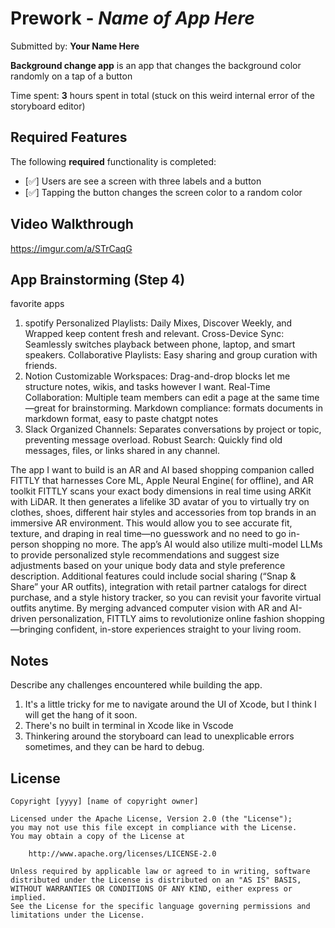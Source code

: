 # Prework - *Name of App Here*

Submitted by: **Your Name Here**

**Background change app** is an app that changes the background color randomly on a tap of a button

Time spent: **3** hours spent in total (stuck on this weird internal error of the storyboard editor)

## Required Features

The following **required** functionality is completed:

- [✅] Users are see a screen with three labels and a button
- [✅] Tapping the button changes the screen color to a random color
 
## Video Walkthrough

https://imgur.com/a/STrCaqG
## App Brainstorming (Step 4)
favorite apps
1. spotify
Personalized Playlists: Daily Mixes, Discover Weekly, and Wrapped keep content fresh and relevant.
Cross-Device Sync: Seamlessly switches playback between phone, laptop, and smart speakers.
Collaborative Playlists: Easy sharing and group curation with friends.
2. Notion
Customizable Workspaces: Drag-and-drop blocks let me structure notes, wikis, and tasks however I want.
Real-Time Collaboration: Multiple team members can edit a page at the same time—great for brainstorming.
Markdown compliance: formats documents in markdown format, easy to paste chatgpt notes
3. Slack
Organized Channels: Separates conversations by project or topic, preventing message overload.
Robust Search: Quickly find old messages, files, or links shared in any channel.

The app I want to build is an AR and AI based shopping companion called FITTLY that harnesses Core ML, Apple Neural Engine( for offline), and AR toolkit  FITTLY scans your exact body dimensions in real time using ARKit with LiDAR. It then generates a lifelike 3D avatar of you to virtually try on clothes, shoes, different hair styles and accessories from top brands in an immersive AR environment. This would allow you to see accurate fit, texture, and draping in real time—no guesswork and no need to go in-person shopping no more. The app’s AI would also utilize multi-model LLMs to  provide personalized style recommendations and suggest size adjustments based on your unique body data and style preference description. Additional features could include social sharing (“Snap & Share” your AR outfits), integration with retail partner catalogs for direct purchase, and a style history tracker, so you can revisit your favorite virtual outfits anytime. By merging advanced computer vision with AR and AI-driven personalization, FITTLY aims to revolutionize online fashion shopping—bringing confident, in-store experiences straight to your living room.


## Notes

Describe any challenges encountered while building the app.
1. It's a little tricky for me to navigate around the UI of Xcode, but I think I will get the hang of it soon.
2. There's no built in terminal in Xcode like in Vscode
3. Thinkering around the storyboard can lead to unexplicable errors sometimes, and they can be hard to debug.

## License

    Copyright [yyyy] [name of copyright owner]

    Licensed under the Apache License, Version 2.0 (the "License");
    you may not use this file except in compliance with the License.
    You may obtain a copy of the License at

        http://www.apache.org/licenses/LICENSE-2.0

    Unless required by applicable law or agreed to in writing, software
    distributed under the License is distributed on an "AS IS" BASIS,
    WITHOUT WARRANTIES OR CONDITIONS OF ANY KIND, either express or implied.
    See the License for the specific language governing permissions and
    limitations under the License.
